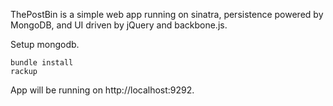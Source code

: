 ThePostBin is a simple web app running on sinatra, persistence powered by MongoDB, and UI driven by jQuery and backbone.js. 

Setup mongodb. 

```
bundle install
rackup
```

App will be running on http://localhost:9292.